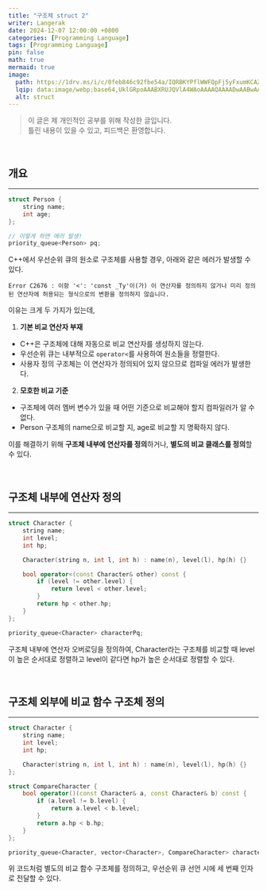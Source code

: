 ```yaml
---
title: "구조체 struct 2"
writer: Langerak
date: 2024-12-07 12:00:00 +0800
categories: [Programming Language]
tags: [Programming Language]
pin: false
math: true
mermaid: true
image:
  path: https://1drv.ms/i/c/0feb846c92fbe54a/IQRBKYPflWWFQpFj5yFxumKCAZ-7HChUIbFGM3W8lOb4PEo?width=1920&height=1080
  lqip: data:image/webp;base64,UklGRpoAAABXRUJQVlA4WAoAAAAQAAAADwAABwAAQUxQSDIAAAARL0AmbZurmr57yyIiqE8oiG0bejIYEQTgqiDA9vqnsUSI6H+oAERp2HZ65qP/VIAWAFZQOCBCAAAA8AEAnQEqEAAIAAVAfCWkAALp8sF8rgRgAP7o9FDvMCkMde9PK7euH5M1m6VWoDXf2FkP3BqV0ZYbO6NA/VFIAAAA
  alt: struct
---
```


> 이 글은 제 개인적인 공부를 위해 작성한 글입니다.   
> 틀린 내용이 있을 수 있고, 피드백은 환영합니다.

<br/>

## 개요

---

```cpp
struct Person {
    string name;
    int age;
};

// 이렇게 하면 에러 발생!
priority_queue<Person> pq;
```

C++에서 우선순위 큐의 원소로 구조체를 사용할 경우, 아래와 같은 에러가 발생할 수 있다.

```
Error C2676 : 이항 '<': 'const _Ty'이(가) 이 연산자를 정의하지 않거나 미리 정의된 연산자에 허용되는 형식으로의 변환을 정의하지 않습니다.
```

이유는 크게 두 가지가 있는데,

1. **기본 비교 연산자 부재**
  - C++은 구조체에 대해 자동으로 비교 연산자를 생성하지 않는다.
  - 우선순위 큐는 내부적으로 `operator<`를 사용하여 원소들을 정렬한다.
  - 사용자 정의 구조체는 이 연산자가 정의되어 있지 않으므로 컴파일 에러가 발생한다.
2. **모호한 비교 기준**
  - 구조체에 여러 멤버 변수가 있을 때 어떤 기준으로 비교해야 할지 컴파일러가 알 수 없다.
  - Person 구조체의 name으로 비교할 지, age로 비교할 지 명확하지 않다.

이를 해결하기 위해 **구조체 내부에 연산자를 정의**하거나, **별도의 비교 클래스를 정의**할 수 있다.

<br/>

## 구조체 내부에 연산자 정의

---

```cpp
struct Character {
    string name;
    int level;
    int hp;

    Character(string n, int l, int h) : name(n), level(l), hp(h) {}

    bool operator<(const Character& other) const {
        if (level != other.level) {
            return level < other.level;
        }
        return hp < other.hp;
    }
};

priority_queue<Character> characterPq;
```

구조체 내부에 연산자 오버로딩을 정의하여, Character라는 구조체를 비교할 때 level이 높은 순서대로 정렬하고 level이 같다면 hp가 높은 순서대로 정렬할 수 있다.

<br/>

## 구조체 외부에 비교 함수 구조체 정의

---

```cpp
struct Character {
    string name;
    int level;
    int hp;

    Character(string n, int l, int h) : name(n), level(l), hp(h) {}
};

struct CompareCharacter {
    bool operator()(const Character& a, const Character& b) const {
        if (a.level != b.level) {
            return a.level < b.level;
        }
        return a.hp < b.hp;
    }
};

priority_queue<Character, vector<Character>, CompareCharacter> characterPq;

```

위 코드처럼 별도의 비교 함수 구조체를 정의하고, 우선순위 큐 선언 시에 세 번째 인자로 전달할 수 있다.
